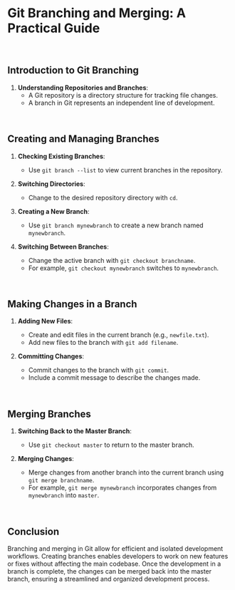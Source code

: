 # Git Branching and Merging: A Practical Guide

<br>

## Introduction to Git Branching

1. **Understanding Repositories and Branches**:
   - A Git repository is a directory structure for tracking file changes.
   - A branch in Git represents an independent line of development.

<br>

## Creating and Managing Branches

1. **Checking Existing Branches**:
   - Use `git branch --list` to view current branches in the repository.

2. **Switching Directories**:
   - Change to the desired repository directory with `cd`.

3. **Creating a New Branch**:
   - Use `git branch mynewbranch` to create a new branch named `mynewbranch`.

4. **Switching Between Branches**:
   - Change the active branch with `git checkout branchname`.
   - For example, `git checkout mynewbranch` switches to `mynewbranch`.

<br>

## Making Changes in a Branch

1. **Adding New Files**:
   - Create and edit files in the current branch (e.g., `newfile.txt`).
   - Add new files to the branch with `git add filename`.

2. **Committing Changes**:
   - Commit changes to the branch with `git commit`.
   - Include a commit message to describe the changes made.

<br>

## Merging Branches

1. **Switching Back to the Master Branch**:
   - Use `git checkout master` to return to the master branch.

2. **Merging Changes**:
   - Merge changes from another branch into the current branch using `git merge branchname`.
   - For example, `git merge mynewbranch` incorporates changes from `mynewbranch` into `master`.

<br>

## Conclusion

Branching and merging in Git allow for efficient and isolated development workflows. Creating branches enables developers to work on new features or fixes without affecting the main codebase. Once the development in a branch is complete, the changes can be merged back into the master branch, ensuring a streamlined and organized development process.
